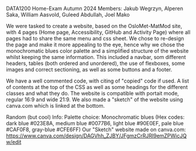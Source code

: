 DATA1200 Home-Exam Autumn 2024
Members: Jakub Wegrzyn, Alperen Saka, William Aasvold, Guleed Abdullah, Joel Mako

We were tasked to create a website, based on the OsloMet-MatMod site, with 4 pages (Home page, Accessibility, GitHub and Activity Page) where all pages had to share the same menu and css sheet.
We chose to re-design the page and make it more appealing to the eye, hence why we chose the monochromatic blues color palette and a simplified structure of the website whilst keeping the same information.
This included a navbar, som different headers, tables (both ordered and unordered), the use of flexboxes, some images and correct sectioning, as well as some buttons and a footer.

We have a well commented code, with citing of "copied" code if used. A list of contents at the top of the CSS as well as some headings for the different classes and what they do.
The website is compatible with portait mode, regular 16:9 and wide 21:9.
We also made a "sketch" of the website using canva.com which is linked at the bottom.

Random (but cool) Info:
Palette choice: Monochromatic blues (Hex codes: dark blue #023E8A, medium blue #0077B6, light blue #90E0EF, pale blue #CAF0F8, gray-blue #CFE6FF)
Our "Sketch" website made on canva.com: https://www.canva.com/design/DAGVhh_ZJBY/JFgmzCrRJRI9emZPWicJQw/edit



